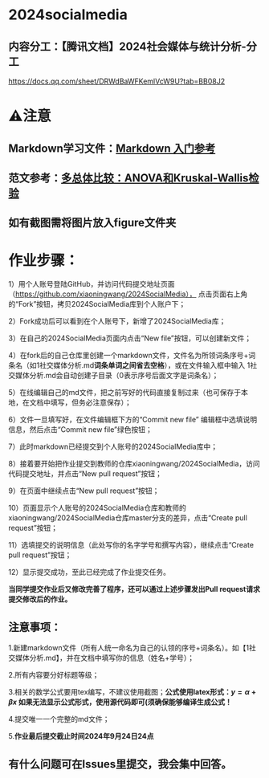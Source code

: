 # 2024socialmedia


## 内容分工：【腾讯文档】2024社会媒体与统计分析-分工
https://docs.qq.com/sheet/DRWdBaWFKemlVcW9U?tab=BB08J2

# ⚠️注意


## Markdown学习文件：[Markdown 入门参考](http://xianbai.me/learn-md/index.html)

## 范文参考：[多总体比较：ANOVA和Kruskal-Wallis检验](https://mp.weixin.qq.com/s/4hPKtmN6TpuftZAJFrI2eg)

## 如有截图需将图片放入figure文件夹


# 作业步骤：

1）用个人账号登陆GitHub，并访问代码提交地址页面（https://github.com/xiaoningwang/2024SocialMedia）， 点击页面右上角的“Fork”按钮，拷贝2024SocialMedia库到个人账户下；

2）Fork成功后可以看到在个人账号下，新增了2024SocialMedia库；

3）在自己的2024SocialMedia页面内点击“New file”按钮，可以创建新文件；

4）在fork后的自己仓库里创建一个markdown文件，文件名为所领词条序号+词条名（如1社交媒体分析.md**词条单词之间省去空格**），或在文件输入框中输入 1社交媒体分析.md会自动创建子目录（0表示序号后面文字是词条名）；

5）在线编辑自己的md文件，把之前写好的代码直接复制过来（也可保存于本地，在文档中填写，但务必注意保存）；

6）文件一旦填写好，在文件编辑框下方的“Commit new file” 编辑框中选填说明信息，然后点击“Commit new file”绿色按钮；

7）此时markdown已经提交到个人账号的2024SocialMedia库中；

8）接着要开始把作业提交到教师的仓库xiaoningwang/2024SocialMedia，访问代码提交地址，并点击“New pull request”按钮；

9）在页面中继续点击“New pull request”按钮；

10）页面显示个人账号的2024SocialMedia仓库和教师的xiaoningwang/2024SocialMedia仓库master分支的差异，点击“Create pull request”按钮；

11）选填提交的说明信息（此处写你的名字学号和撰写内容），继续点击“Create pull request”按钮；

12）显示提交成功，至此已经完成了作业提交任务。

**当同学提交作业后又修改完善了程序，还可以通过上述步骤发出Pull request请求提交修改后的作业。**

## 注意事项：

1.新建markdown文件（所有人统一命名为自己的认领的序号+词条名）。如【1社交媒体分析.md】，并在文档中填写你的信息（姓名+学号）；

2.所有内容要分好标题等级；

3.相关的数学公式要用tex编写，不建议使用截图；**公式使用latex形式：$y = \alpha + \beta x$ 如果无法显示公式形式，使用源代码即可(须确保能够编译生成公式！**

4.提交唯一一个完整的md文件；

5.**作业最后提交截止时间2024年9月24日24点**

## 有什么问题可在Issues里提交，我会集中回答。


